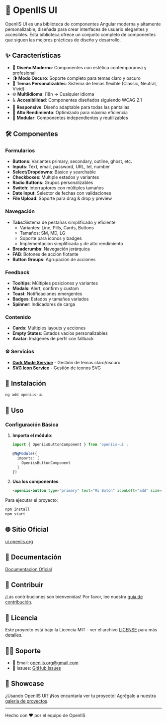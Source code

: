 # 🎨 OpenIIS UI

OpenIIS UI es una biblioteca de componentes Angular moderna y altamente personalizable, diseñada para crear interfaces de usuario elegantes y accesibles. Esta biblioteca ofrece un conjunto completo de componentes que siguen las mejores prácticas de diseño y desarrollo.

## ✨ Características

- 🎯 **Diseño Moderno**: Componentes con estética contemporánea y profesional
- 🌗 **Modo Oscuro**: Soporte completo para temas claro y oscuro
- 🎨 **Temas Personalizables**: Sistema de temas flexible (Classic, Neutral, Vivid)
- 🌐 **Multiidioma**: i18n -> Cualquier idioma
- ♿ **Accesibilidad**: Componentes diseñados siguiendo WCAG 2.1
- 📱 **Responsive**: Diseño adaptable para todas las pantallas
- 🚀 **Alto Rendimiento**: Optimizado para máxima eficiencia
- 🧩 **Modular**: Componentes independientes y reutilizables

## 🛠️ Componentes

### Formularios

- **Buttons**: Variantes primary, secondary, outline, ghost, etc.
- **Inputs**: Text, email, password, URL, tel, number
- **Select/Dropdowns**: Básico y searchable
- **Checkboxes**: Multiple estados y variantes
- **Radio Buttons**: Grupos personalizables
- **Switch**: Interruptores con múltiples tamaños
- **Date Input**: Selector de fechas con validaciones
- **File Upload**: Soporte para drag & drop y preview

### Navegación

- **Tabs**:Sistema de pestañas simplificado y eficiente
  - Variantes: Line, Pills, Cards, Buttons
  - Tamaños: SM, MD, LG
  - Soporte para iconos y badges
  - Implementación simplificada y de alto rendimiento
- **Breadcrumbs**: Navegación jerárquica
- **FAB**: Botones de acción flotante
- **Button Groups**: Agrupación de acciones

### Feedback

- **Tooltips**: Múltiples posiciones y variantes
- **Modals**: Alert, confirm y custom
- **Toast**: Notificaciones emergentes
- **Badges**: Estados y tamaños variados
- **Spinner**: Indicadores de carga

### Contenido

- **Cards**: Múltiples layouts y acciones
- **Empty States**: Estados vacíos personalizables
- **Avatar**: Imágenes de perfil con fallback

### ⚙️ Servicios

- [**Dark Mode Service**](https://github.com/Alexiisart/openiis-ui/wiki/Mode-Service) - Gestión de temas claro/oscuro
- [**SVG Icon Service**](https://github.com/Alexiisart/openiis-ui/wiki/SVG-Icon-Service) - Gestión de iconos SVG

## 🚀 Instalación

```bash
ng add openiis-ui
```

## 📖 Uso

### Configuración Básica

1. **Importa el módulo**:

   ```typescript
   import { OpeniisButtonComponent } from 'openiis-ui';

   @NgModule({
     imports: [
       OpeniisButtonComponent
     ]
   })
   ```

2. **Usa los componentes**:
   ```html
   <openiis-button type="primary" text="Mi Botón" iconLeft="add" size="md" (clickEvent)="onButtonClick()"> </openiis-button>
   ```

Para ejecutar el proyecto:

```bash
npm install
npm start

```

## 🌐 Sitio Oficial

[ui.openiis.org](https://ui.openiis.org)

## 📄 Documentación

[Documentacion Oficial](https://github.com/Alexiisart/openiis-ui/wiki)

## 🤝 Contribuir

¡Las contribuciones son bienvenidas! Por favor, lee nuestra [guía de contribución](CONTRIBUTING.md).

## 📄 Licencia

Este proyecto está bajo la Licencia MIT - ver el archivo [LICENSE](LICENSE.md) para más detalles.

## 🙋‍♂️ Soporte

- 📧 Email: openiis.org@gmail.com
- 🐛 Issues: [GitHub Issues](https://github.com/Alexiisart/openiis-ui/issues)

## 🌟 Showcase

¿Usando OpenIIS UI? ¡Nos encantaría ver tu proyecto! Agrégalo a nuestra [galería de proyectos](https://github.com/Alexiisart/openiis-ui/wiki/Showcase).

---

Hecho con ❤️ por el equipo de OpenIIS
